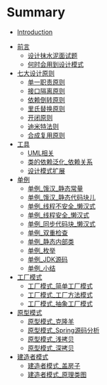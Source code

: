 # Summary

* [Introduction](README.md)
- [前言]()
    - [设计抹水泥面试题](01_设计抹水泥面试题.md)
    - [何时会用到设计模式](03_何时会用到设计模式.md)
- [七大设计原则](05_七大原则.md)
    - [单一职责原则](06_单一职责原则.md)
    - [接口隔离原则](08_接口隔离原则.md)
    - [依赖倒转原则](11_依赖倒转原则.md)
    - [里氏替换原则](14_里氏替换原则.md)
    - [开闭原则](16_开闭原则.md)
    - [迪米特法则](19_迪米特法则.md)
    - [合成复用原则](22_合成复用原则.md)
- [工具](23_UML相关.md)
    - [UML相关](23_UML相关.md)
    - [类的依赖泛化_依赖关系](25_类的依赖泛化_依赖关系.md)
    - [设计模式扩展](26_设计模式扩展.md)
- [单例]()
    - [单例_饿汉_静态常量](29_单例_饿汉_静态常量.md)
    - [单例_饿汉_静态代码块儿](30_单例_饿汉_静态代码块儿.md)
    - [单例_线程不安全_懒汉式](31_单例_线程不安全_懒汉式.md)
    - [单例_线程安全_懒汉式](32_单例_线程安全_懒汉式.md)
    - [单例_同步代码块_懒汉式](33_单例_同步代码块_懒汉式.md)
    - [单例_双重检查](34_单例_双重检查.md)
    - [单例_静态内部类](35_单例_静态内部类.md)
    - [单例_枚举](36_单例_枚举.md)
    - [单例_JDK源码](37_单例_JDK源码.md)
    - [单例_小结](38_单例_小结.md)
- [工厂模式]()
    - [工厂模式_简单工厂模式](39_工厂模式_简单工厂模式.md)
    - [工厂模式_工厂方法模式](43_工厂模式_工厂方法模式.md)
    - [工厂模式_抽象工厂模式](45_工厂模式_抽象工厂模式.md)
- [原型模式]()
    - [原型模式_克隆羊](49_原型模式_克隆羊.md)
    - [原型模式_Spring源码分析](51_原型模式_Spring源码分析.md)
    - [原型模式_浅拷贝](52_原型模式_浅拷贝.md)
    - [原型模式_深拷贝](54_原型模式_深拷贝.md)
- [建造者模式]()
    - [建造者模式_盖房子](55_建造者模式_盖房子.md)
    - [建造者模式_原理类图](56_建造者模式_原理类图.md)
    
    
    